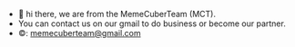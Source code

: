 - 👋 hi there, we are from the MemeCuberTeam (MCT).
-    You can contact us on our gmail to do business or become our partner.
-    ©: memecuberteam@gmail.com

<!---
memecuberteam/memecuberteam is a ✨ special ✨ repository because its `README.md` (this file) appears on your GitHub profile.
You can click the Preview link to take a look at your changes.
--->
